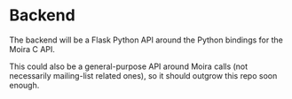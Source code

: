 # Backend

The backend will be a Flask Python API around the Python bindings for the Moira C API.

This could also be a general-purpose API around Moira calls (not necessarily mailing-list related ones), so it should outgrow this repo soon enough.
